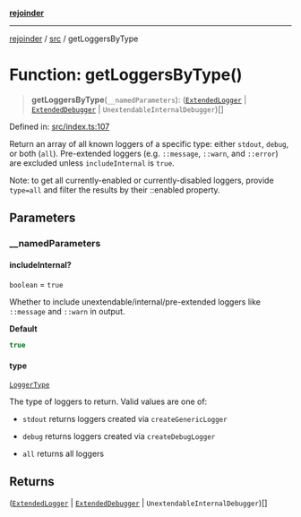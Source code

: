 [**rejoinder**](../../README.md)

***

[rejoinder](../../README.md) / [src](../README.md) / getLoggersByType

# Function: getLoggersByType()

> **getLoggersByType**(`__namedParameters`): ([`ExtendedLogger`](../internal/interfaces/ExtendedLogger.md) \| [`ExtendedDebugger`](../interfaces/ExtendedDebugger.md) \| `UnextendableInternalDebugger`)[]

Defined in: [src/index.ts:107](https://github.com/Xunnamius/rejoinder/blob/748babba233d71cd2034695ee391d03a3782c67b/src/index.ts#L107)

Return an array of all known loggers of a specific type: either `stdout`,
`debug`, or both (`all`). Pre-extended loggers (e.g. `::message`, `::warn`,
and `::error`) are excluded unless `includeInternal` is `true`.

Note: to get all currently-enabled or currently-disabled loggers, provide
`type=all` and filter the results by their ::enabled property.

## Parameters

### \_\_namedParameters

#### includeInternal?

`boolean` = `true`

Whether to include unextendable/internal/pre-extended loggers like
`::message` and `::warn` in output.

**Default**

```ts
true
```

#### type

[`LoggerType`](../internal/enumerations/LoggerType.md)

The type of loggers to return. Valid values are one of:

- `stdout` returns loggers created via `createGenericLogger`

- `debug` returns loggers created via `createDebugLogger`

- `all` returns all loggers

## Returns

([`ExtendedLogger`](../internal/interfaces/ExtendedLogger.md) \| [`ExtendedDebugger`](../interfaces/ExtendedDebugger.md) \| `UnextendableInternalDebugger`)[]
